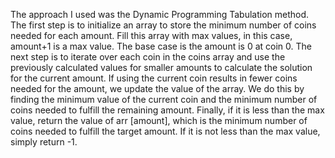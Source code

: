 The approach I used was the Dynamic Programming Tabulation method. The first step is to initialize an array to store the minimum number of coins needed for each amount. Fill this array with max values, in this case, amount+1 is a max value. The base case is the amount is 0 at coin 0. The next step is to iterate over each coin in the coins array and use the previously calculated values for smaller amounts to calculate the solution for the current amount. If using the current coin results in fewer coins needed for the amount, we update the value of the array. We do this by finding the minimum value of the current coin and the minimum number of coins needed to fulfill the remaining amount. Finally, if it is less than the max value, return the value of arr [amount], which is the minimum number of coins needed to fulfill the target amount. If it is not less than the max value, simply return -1.
